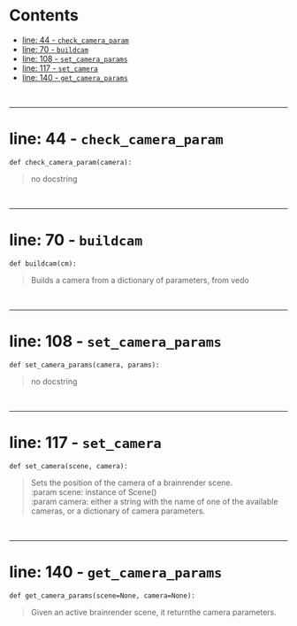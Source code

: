



Contents
========

* [line: 44 - `check_camera_param`](#line-44---check_camera_param)
* [line: 70 - `buildcam`](#line-70---buildcam)
* [line: 108 - `set_camera_params`](#line-108---set_camera_params)
* [line: 117 - `set_camera`](#line-117---set_camera)
* [line: 140 - `get_camera_params`](#line-140---get_camera_params)


&nbsp;

--------
# line: 44 - `check_camera_param`
  
```  
def check_camera_param(camera):
```


>  no docstring

&nbsp;

--------
# line: 70 - `buildcam`
  
```  
def buildcam(cm):
```
>Builds a camera from a dictionary of parameters, from vedo

&nbsp;

--------
# line: 108 - `set_camera_params`
  
```  
def set_camera_params(camera, params):
```


>  no docstring

&nbsp;

--------
# line: 117 - `set_camera`
  
```  
def set_camera(scene, camera):
```
>Sets the position of the camera of a brainrender scene.  
:param scene: instance of Scene()  
:param camera: either a string with the name of one of the available cameras, or                a dictionary of camera parameters. 

&nbsp;

--------
# line: 140 - `get_camera_params`
  
```  
def get_camera_params(scene=None, camera=None):
```
>Given an active brainrender scene, it returnthe camera parameters. 